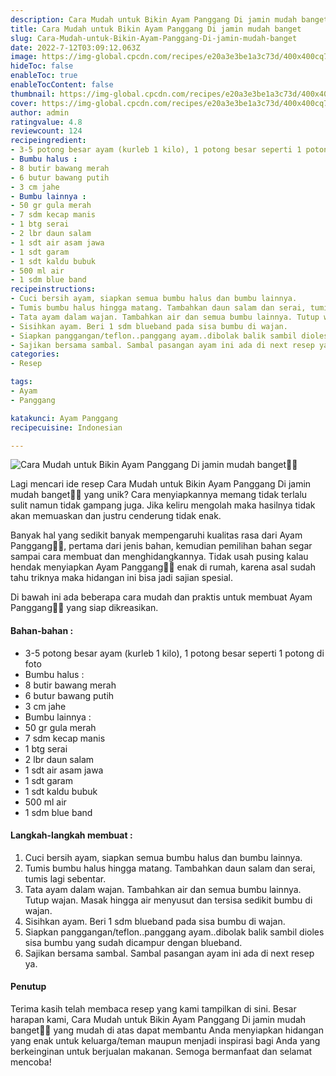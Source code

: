 ```yaml
---
description: Cara Mudah untuk Bikin Ayam Panggang Di jamin mudah banget"
title: Cara Mudah untuk Bikin Ayam Panggang Di jamin mudah banget
slug: Cara-Mudah-untuk-Bikin-Ayam-Panggang-Di-jamin-mudah-banget
date: 2022-7-12T03:09:12.063Z
image: https://img-global.cpcdn.com/recipes/e20a3e3be1a3c73d/400x400cq70/photo.jpg
hideToc: false
enableToc: true
enableTocContent: false
thumbnail: https://img-global.cpcdn.com/recipes/e20a3e3be1a3c73d/400x400cq70/photo.jpg
cover: https://img-global.cpcdn.com/recipes/e20a3e3be1a3c73d/400x400cq70/photo.jpg
author: admin
ratingvalue: 4.8
reviewcount: 124
recipeingredient:
- 3-5 potong besar ayam (kurleb 1 kilo), 1 potong besar seperti 1 potong di foto
- Bumbu halus :
- 8 butir bawang merah
- 6 butur bawang putih
- 3 cm jahe
- Bumbu lainnya :
- 50 gr gula merah
- 7 sdm kecap manis
- 1 btg serai
- 2 lbr daun salam
- 1 sdt air asam jawa
- 1 sdt garam
- 1 sdt kaldu bubuk
- 500 ml air
- 1 sdm blue band
recipeinstructions:
- Cuci bersih ayam, siapkan semua bumbu halus dan bumbu lainnya.
- Tumis bumbu halus hingga matang. Tambahkan daun salam dan serai, tumis lagi sebentar.
- Tata ayam dalam wajan. Tambahkan air dan semua bumbu lainnya. Tutup wajan. Masak hingga air menyusut dan tersisa sedikit bumbu di wajan.
- Sisihkan ayam. Beri 1 sdm blueband pada sisa bumbu di wajan.
- Siapkan panggangan/teflon..panggang ayam..dibolak balik sambil dioles sisa bumbu yang sudah dicampur dengan blueband.
- Sajikan bersama sambal. Sambal pasangan ayam ini ada di next resep ya.
categories:
- Resep

tags:
- Ayam
- Panggang

katakunci: Ayam Panggang
recipecuisine: Indonesian

---
```


![Cara Mudah untuk Bikin Ayam Panggang Di jamin mudah banget👩‍🍳](https://img-global.cpcdn.com/recipes/e20a3e3be1a3c73d/400x400cq70/photo.jpg)

Lagi mencari ide resep Cara Mudah untuk Bikin Ayam Panggang Di jamin mudah banget👩‍🍳 yang unik? Cara menyiapkannya memang tidak terlalu sulit namun tidak gampang juga. Jika keliru mengolah maka hasilnya tidak akan memuaskan dan justru cenderung tidak enak.

Banyak hal yang sedikit banyak mempengaruhi kualitas rasa dari Ayam Panggang👩‍🍳, pertama dari jenis bahan, kemudian pemilihan bahan segar sampai cara membuat dan menghidangkannya. Tidak usah pusing kalau hendak menyiapkan Ayam Panggang👩‍🍳 enak di rumah, karena asal sudah tahu triknya maka hidangan ini bisa jadi sajian spesial.

Di bawah ini ada beberapa cara mudah dan praktis untuk membuat Ayam Panggang👩‍🍳 yang siap dikreasikan.

<!--inarticleads1-->

#### Bahan-bahan :

- 3-5 potong besar ayam (kurleb 1 kilo), 1 potong besar seperti 1 potong di foto
- Bumbu halus :
- 8 butir bawang merah
- 6 butur bawang putih
- 3 cm jahe
- Bumbu lainnya :
- 50 gr gula merah
- 7 sdm kecap manis
- 1 btg serai
- 2 lbr daun salam
- 1 sdt air asam jawa
- 1 sdt garam
- 1 sdt kaldu bubuk
- 500 ml air
- 1 sdm blue band

<!--inarticleads2-->

#### Langkah-langkah membuat :

1. Cuci bersih ayam, siapkan semua bumbu halus dan bumbu lainnya.
1. Tumis bumbu halus hingga matang. Tambahkan daun salam dan serai, tumis lagi sebentar.
1. Tata ayam dalam wajan. Tambahkan air dan semua bumbu lainnya. Tutup wajan. Masak hingga air menyusut dan tersisa sedikit bumbu di wajan.
1. Sisihkan ayam. Beri 1 sdm blueband pada sisa bumbu di wajan.
1. Siapkan panggangan/teflon..panggang ayam..dibolak balik sambil dioles sisa bumbu yang sudah dicampur dengan blueband.
1. Sajikan bersama sambal. Sambal pasangan ayam ini ada di next resep ya.

#### Penutup

Terima kasih telah membaca resep yang kami tampilkan di sini. Besar harapan kami, Cara Mudah untuk Bikin Ayam Panggang Di jamin mudah banget👩‍🍳 yang mudah di atas dapat membantu Anda menyiapkan hidangan yang enak untuk keluarga/teman maupun menjadi inspirasi bagi Anda yang berkeinginan untuk berjualan makanan. Semoga bermanfaat dan selamat mencoba!